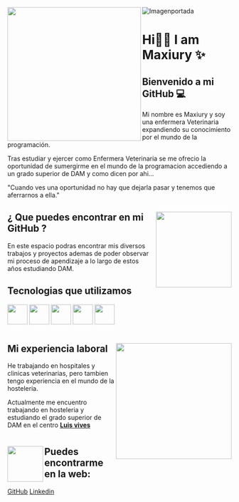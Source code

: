 
![Imagenportada](https://user-images.githubusercontent.com/113462878/196045657-69b7a0b2-052c-441b-9518-04cb7fed7e41.jpeg)
 <a><img align="left" width="300" src="https://user-images.githubusercontent.com/113462878/196184839-bdacf6b0-8a11-4a95-8b53-051fc615f658.jpeg"></a> 
<h1> Hi👋🏽 I am Maxiury ✨ </h1>
<h2> Bienvenido a mi GitHub 💻 </h2>
 Mi nombre es Maxiury y soy una enfermera Veterinaria expandiendo su conocimiento por el  mundo de la programación.
 
 Tras estudiar y ejercer como Enfermera Veterinaria se me ofrecio la oportunidad de sumergirme en el mundo de la programacion accediendo a un grado superior de DAM y como dicen por ahi...
 
"Cuando ves una oportunidad no hay que dejarla pasar y tenemos que aferrarnos a ella."

##

<a><img align="right" width="170" src="https://user-images.githubusercontent.com/113462878/196414665-24541c9e-448e-4c0b-afd2-3e05a15b15f5.png"></a> 
##
<h2> ¿ Que puedes encontrar en mi GitHub ? </h2>
 


En este espacio podras encontrar mis diversos trabajos y  proyectos ademas de poder observar mi proceso de apendizaje a lo largo de estos años estudiando DAM.

<h2>Tecnologias que utilizamos </h2>

 <img loading="lazy" src="https://www.jetbrains.com/academy/img/icon-kotlin-new.svg" 
  height="45">  <img loading="lazy" src="https://distreau.com/github.svg" 
  height="45"> <img loading="lazy" src="https://materiageek.com/wp-content/uploads/2020/10/GitKraken-7.4.0-Descargar-gratis.png"
  height="45"> <img loading="lazy" src="https://resources.jetbrains.com/storage/products/intellij-idea/img/meta/intellij-idea_logo_300x300.png" 
  height="45"> <img loading="lazy" src="https://user-images.githubusercontent.com/674621/71187801-14e60a80-2280-11ea-94c9-e56576f76baf.png" 
  height="45">
#

<a><img align="right" width="260" src="https://user-images.githubusercontent.com/113462878/196224279-804bad03-304a-4725-a752-f4853089ef5a.jpeg"></a> 
<h2> Mi experiencia laboral </h2>
He trabajando en hospitales y clinicas veterinarias, pero tambien tengo experiencia en el mundo de la hosteleria.

Actualmente me encuentro trabajando en hosteleria y estudiando el grado superior de DAM en el centro  [**Luis vives**](https://www.iesluisvives.es/)

#
<a><img align="left" width="80" src="https://user-images.githubusercontent.com/113462878/196224124-278e51d0-6f50-40a8-bc82-4e8b01c6196a.jpeg"> <h2>Puedes encontrarme en la web: </h2> </a> 
<a href="https://github.com/Maxiury">GitHub</a>
<a href= "https://www.linkedin.com/feed/">Linkedin</a>
<!--
**Maxiury/Maxiury** is a ✨ _special_ ✨ repository because its `README.md` (this file) appears on your GitHub profile.

Here are some ideas to get you started:

- 🔭 I’m currently working on ...
- 🌱 I’m currently learning ...
- 👯 I’m looking to collaborate on ...
- 🤔 I’m looking for help with ...
- 💬 Ask me about ...
- 📫 How to reach me: ...
- 😄 Pronouns: ...
- ⚡ Fun fact: ...
-->
